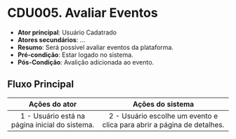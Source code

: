 # CDU005. Avaliar Eventos 

- **Ator principal**: Usuário Cadatrado
- **Atores secundários**: ...	 
- **Resumo**: Será possível avaliar eventos da plataforma.
- **Pré-condição**: Estar logado no sistema.
- **Pós-Condição**: Avalição adicionada ao evento.

## Fluxo Principal
| Ações do ator | Ações do sistema |
| :-----------------: | :-----------------: | 
| 1 - Usuário está na página inicial do sistema.| 2 - Usuário escolhe um evento e clica para abrir a página de detalhes.| 3 - Sistema mostra a tela com as informações do evento, como: descrição, avaliação e perguntas.| 4 - Usuário clica na opção avaliação.| 5 - O sistema abre uma página com todas as avaliações do evento.| 6 - Usuário clica no botão "Adicionar avaliação".| 7 - O sistema exibe um formulário de avaliação.| 8 - O usuário preenche o formulário de avaliação, com nota, que varia de 1 a 5, e um comentário, limitado a 200 caracteres, ou somente nota sem comentário.| 9 - Usuário clica no botão "Enviar".| 10 - O sistema adiciona a avaliação ao sistema.


